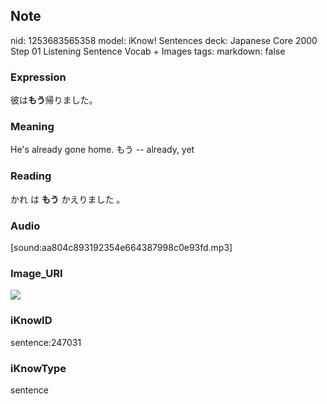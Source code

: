 ## Note
nid: 1253683565358
model: iKnow! Sentences
deck: Japanese Core 2000 Step 01 Listening Sentence Vocab + Images
tags: 
markdown: false

### Expression
<!DOCTYPE html>
<title></title>
彼は<b>もう</b>帰りました。



### Meaning
He's already gone home.
もう -- already, yet

### Reading
<!DOCTYPE html>
<title></title>
かれ は <b>もう</b> かえりました 。



### Audio
[sound:aa804c893192354e664387998c0e93fd.mp3]

### Image_URI
<!DOCTYPE html>
<title></title>
<img src="f5cd0090093566eb88dc90001a7b15a1.jpg">



### iKnowID
sentence:247031

### iKnowType
sentence
